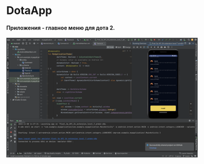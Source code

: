 # DotaApp
#### Приложения - главное меню для дота 2. 


![alt text](https://github.com/dkimperia/DotaApp/blob/photo-dop/img/Снимок%20экрана%202023-11-08%20в%202.29.45%20PM%20(2).png?raw=true)
